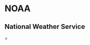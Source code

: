 <!--HTML2_Website_Wire_1-1-2-->

<h1>NOAA</h1>
<h2>National Weather Service</h2>

<!DOCTYPE html>>
  <html>
  <head>
    <!-- <meta>-->
    <!--Icons-->
    <link rel="shortcut icon" href="" type="image/x-icon">
      <link rel="shortcut icon" href="/build/images/favicon.eab6deff.ico" type="image/x-icon">
    <!--<style>-->
    <!--<style>-->
  
  </head>


  <body> 
  
  </body>
</html>
